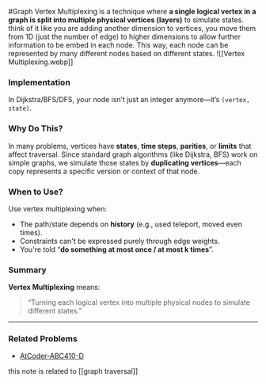 #Graph
Vertex Multiplexing is a technique where **a single logical vertex in a graph is split into multiple physical vertices (layers)** to simulate states.
think of it like you are adding another dimension to vertices, you move them from 1D (just the number of edge) to higher dimensions to allow further information to be embed in each node. This way, each node can be represented by many different nodes based on different states.
![[Vertex Multiplexing.webp]]


### Implementation
In Dijkstra/BFS/DFS, your node isn’t just an integer anymore—it’s `(vertex, state)`.

### Why Do This?
In many problems, vertices have **states**, **time steps**, **parities**, or **limits** that affect traversal. Since standard graph algorithms (like Dijkstra, BFS) work on simple graphs, we simulate those states by **duplicating vertices**—each copy represents a specific version or context of that node.

### When to Use?
Use vertex multiplexing when:
- The path/state depends on **history** (e.g., used teleport, moved even times).
- Constraints can't be expressed purely through edge weights.
- You're told “**do something at most once / at most k times**”.


### Summary
**Vertex Multiplexing** means:
> “Turning each logical vertex into multiple physical nodes to simulate different states.”



---
### Related Problems

- [AtCoder-ABC410-D](https://atcoder.jp/contests/abc410/tasks/abc410_d)


this note is related to [[graph traversal]]